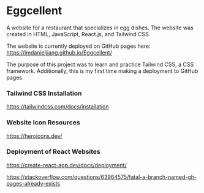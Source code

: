 # Eggcellent

A website for a restaurant that specializes in egg dishes. The website was created in HTML, JavaScript, React.js, and Tailwind CSS.

The website is currently deployed on GitHub pages here: https://imdanieljiang.github.io/Eggcellent/

The purpose of this project was to learn and practice Tailwind CSS, a CSS framework. Additionally, this is my first time making a deployment to GitHub pages.

### Tailwind CSS Installation
https://tailwindcss.com/docs/installation

### Website Icon Resources
https://heroicons.dev/

### Deployment of React Websites
https://create-react-app.dev/docs/deployment/

https://stackoverflow.com/questions/63964575/fatal-a-branch-named-gh-pages-already-exists
